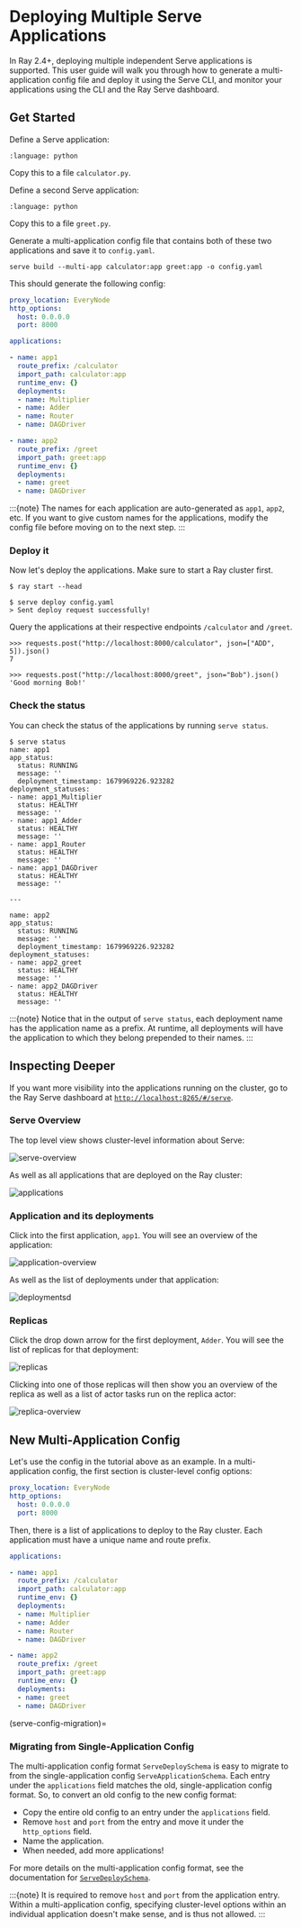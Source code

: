 # Deploying Multiple Serve Applications

In Ray 2.4+, deploying multiple independent Serve applications is supported. This user guide will walk you through how to generate a multi-application config file and deploy it using the Serve CLI, and monitor your applications using the CLI and the Ray Serve dashboard.

## Get Started

Define a Serve application:
```{literalinclude} ../doc_code/basic_calculator.py
:language: python
```

Copy this to a file `calculator.py`.

Define a second Serve application:
```{literalinclude} ../doc_code/basic_greet.py
:language: python
```
Copy this to a file `greet.py`.

Generate a multi-application config file that contains both of these two applications and save it to `config.yaml`.

```
serve build --multi-app calculator:app greet:app -o config.yaml
```

This should generate the following config:
```yaml
proxy_location: EveryNode
http_options:
  host: 0.0.0.0
  port: 8000

applications:

- name: app1
  route_prefix: /calculator
  import_path: calculator:app
  runtime_env: {}
  deployments:
  - name: Multiplier
  - name: Adder
  - name: Router
  - name: DAGDriver

- name: app2
  route_prefix: /greet
  import_path: greet:app
  runtime_env: {}
  deployments:
  - name: greet
  - name: DAGDriver
```

:::{note} 
The names for each application are auto-generated as `app1`, `app2`, etc. If you want to give custom names for the applications, modify the config file before moving on to the next step.
:::

### Deploy it
Now let's deploy the applications. Make sure to start a Ray cluster first.

```console
$ ray start --head

$ serve deploy config.yaml
> Sent deploy request successfully!
```

Query the applications at their respective endpoints `/calculator` and `/greet`.
```pycon
>>> requests.post("http://localhost:8000/calculator", json=["ADD", 5]).json()
7

>>> requests.post("http://localhost:8000/greet", json="Bob").json()
'Good morning Bob!'
```

### Check the status
You can check the status of the applications by running `serve status`.

```console
$ serve status
name: app1
app_status:
  status: RUNNING
  message: ''
  deployment_timestamp: 1679969226.923282
deployment_statuses:
- name: app1_Multiplier
  status: HEALTHY
  message: ''
- name: app1_Adder
  status: HEALTHY
  message: ''
- name: app1_Router
  status: HEALTHY
  message: ''
- name: app1_DAGDriver
  status: HEALTHY
  message: ''

---

name: app2
app_status:
  status: RUNNING
  message: ''
  deployment_timestamp: 1679969226.923282
deployment_statuses:
- name: app2_greet
  status: HEALTHY
  message: ''
- name: app2_DAGDriver
  status: HEALTHY
  message: ''
```

:::{note} 
Notice that in the output of `serve status`, each deployment name has the application name as a prefix. At runtime, all deployments will have the application to which they belong prepended to their names.
:::

## Inspecting Deeper

If you want more visibility into the applications running on the cluster, go to the Ray Serve dashboard at [`http://localhost:8265/#/serve`](http://localhost:8265/#/serve).

### Serve Overview
The top level view shows cluster-level information about Serve:

![serve-overview](https://raw.githubusercontent.com/ray-project/images/master/docs/serve/multi-app/system-level-options-dashboard.png)

As well as all applications that are deployed on the Ray cluster:

![applications](https://raw.githubusercontent.com/ray-project/images/master/docs/serve/multi-app/applications-dashboard.png)

### Application and its deployments
Click into the first application, `app1`. You will see an overview of the application:

![application-overview](https://raw.githubusercontent.com/ray-project/images/master/docs/serve/multi-app/application-overview-dashboard.png)

As well as the list of deployments under that application:

![deploymentsd](https://raw.githubusercontent.com/ray-project/images/master/docs/serve/multi-app/deployments-dashboard.png)

### Replicas
Click the drop down arrow for the first deployment, `Adder`. You will see the list of replicas for that deployment:

![replicas](https://raw.githubusercontent.com/ray-project/images/master/docs/serve/multi-app/replica-dashboard.png)

Clicking into one of those replicas will then show you an overview of the replica as well as a list of actor tasks run on the replica actor:

![replica-overview](https://raw.githubusercontent.com/ray-project/images/master/docs/serve/multi-app/replica-overview-dashboard.png)

## New Multi-Application Config

Let's use the config in the tutorial above as an example. In a multi-application config, the first section is cluster-level config options:
```yaml
proxy_location: EveryNode
http_options:
  host: 0.0.0.0
  port: 8000
```

Then, there is a list of applications to deploy to the Ray cluster. Each application must have a unique name and route prefix.
```yaml
applications:

- name: app1
  route_prefix: /calculator
  import_path: calculator:app
  runtime_env: {}
  deployments:
  - name: Multiplier
  - name: Adder
  - name: Router
  - name: DAGDriver

- name: app2
  route_prefix: /greet
  import_path: greet:app
  runtime_env: {}
  deployments:
  - name: greet
  - name: DAGDriver
```

(serve-config-migration)=
### Migrating from Single-Application Config

The multi-application config format `ServeDeploySchema` is easy to migrate to from the single-application config `ServeApplicationSchema`. Each entry under the  `applications` field matches the old, single-application config format. So, to convert an old config to the new config format:
* Copy the entire old config to an entry under the `applications` field.
* Remove `host` and `port` from the entry and move it under the `http_options` field.
* Name the application.
* When needed, add more applications!

For more details on the multi-application config format, see the documentation for [`ServeDeploySchema`](serve-rest-api-config-schema).

:::{note} 
It is required to remove `host` and `port` from the application entry. Within a multi-application config, specifying cluster-level options within an individual application doesn't make sense, and is thus not allowed.
:::